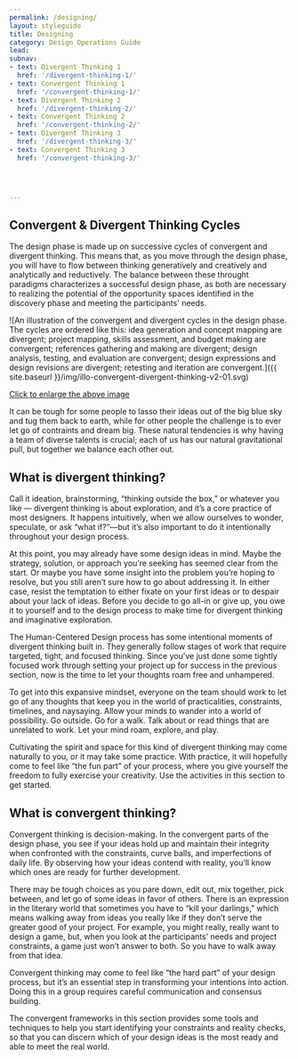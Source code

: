 ```yaml
---
permalink: /designing/
layout: styleguide
title: Designing
category: Design Operations Guide
lead:
subnav:
- text: Divergent Thinking 1
  href: '/divergent-thinking-1/'
- text: Convergent Thinking 1
  href: '/convergent-thinking-1/'
- text: Divergent Thinking 2
  href: '/divergent-thinking-2/'
- text: Convergent Thinking 2
  href: '/convergent-thinking-2/'
- text: Divergent Thinking 3
  href: '/divergent-thinking-3/'
- text: Convergent Thinking 3
  href: '/convergent-thinking-3/'




---
```


## Convergent & Divergent Thinking Cycles

The design phase is made up on successive cycles of convergent and divergent thinking. This means that, as you move through the design phase, you will have to flow between thinking generatively and creatively and analytically and reductively. The balance between these throught paradigms characterizes a successful design phase, as both are necessary to realizing the potential of the opportunity spaces identified in the discovery phase and meeting the participants' needs.

![An illustration of the convergent and divergent cycles in the design phase. The cycles are ordered like this: idea generation and concept mapping are divergent; project mapping, skills assessment, and budget making are convergent; references gathering and making are divergent; design analysis, testing, and evaluation are convergent; design expressions and design revisions are divergent; retesting and iteration are convergent.]({{ site.baseurl }}/img/illo-convergent-divergent-thinking-v2-01.svg)

<a href="/HCD-Design-Operations-Guide/img/illo-convergent-divergent-thinking-v2-01.svg" alt=" " target="blank">Click to enlarge the above image</a>

It can be tough for some people to lasso their ideas out of the big blue sky and tug them back to earth, while for other people the challenge is to ever let go of contraints and dream big. These natural tendencies is why having a team of diverse talents is crucial; each of us has our natural gravitational pull, but together we balance each other out.

## What is divergent thinking?

Call it ideation, brainstorming, “thinking outside the box,” or whatever you like — divergent thinking is about exploration, and it’s a core practice of most designers. It happens intuitively, when we allow ourselves to wonder, speculate, or ask “what if?”—but it’s also important to do it intentionally throughout your design process.

At this point, you may already have some design ideas in mind. Maybe the strategy, solution, or approach you’re seeking has seemed clear from the start. Or maybe you have some insight into the problem you’re hoping to resolve, but you still aren’t sure how to go about addressing it. In either case, resist the temptation to either fixate on your first ideas or to despair about your lack of ideas. Before you decide to go all-in or give up, you owe it to yourself and to the design process to make time for divergent thinking and imaginative exploration.

The Human-Centered Design process has some intentional moments of divergent thinking built in. They generally follow stages of work that require targeted, tight, and focused thinking. Since you’ve just done some tightly focused work through setting your project up for success in the previous section, now is the time to let your thoughts roam free and unhampered.

To get into this expansive mindset, everyone on the team should work to let go of any thoughts that keep you in the world of practicalities, constraints, timelines, and naysaying. Allow your minds to wander into a world of possibility. Go outside. Go for a walk. Talk about or read things that are unrelated to work. Let your mind roam, explore, and play.

Cultivating the spirit and space for this kind of divergent thinking may come naturally to you, or it may take some practice. With practice, it will hopefully come to feel like “the fun part” of your process, where you give yourself the freedom to fully exercise your creativity. Use the activities in this section to get started.

## What is convergent thinking?

Convergent thinking is decision-making. In the convergent parts of the design phase, you see if your ideas hold up and maintain their integrity when confronted with the constraints, curve balls, and imperfections of daily life. By observing how your ideas contend with reality, you’ll know which ones are ready for further development.

There may be tough choices as you pare down, edit out, mix together, pick between, and let go of some ideas in favor of others. There is an expression in the literary world that sometimes you have to “kill your darlings,” which means walking away from ideas you really like if they don’t serve the greater good of your project. For example, you might really, really want to design a game, but, when you look at the participants’ needs and project constraints, a game just won’t answer to both. So you have to walk away from that idea.

Convergent thinking may come to feel like “the hard part” of your design process, but it’s an essential step in transforming your intentions into action. Doing this in a group requires careful communication and consensus building.

The convergent frameworks in this section provides some tools and techniques to help you start identifying your constraints and reality checks, so that you can discern which of your design ideas is the most ready and able to meet the real world.

